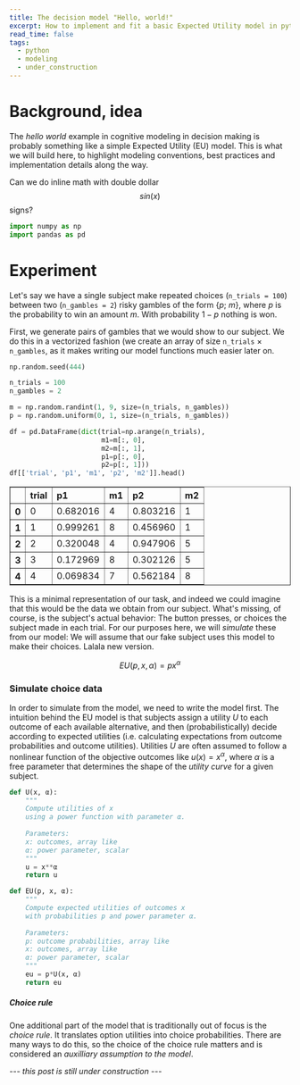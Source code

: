 ```yaml
---
title: The decision model "Hello, world!"
excerpt: How to implement and fit a basic Expected Utility model in python
read_time: false
tags:
  - python
  - modeling
  - under_construction
---
```


# Background, idea

The *hello world* example in cognitive modeling in decision making is probably something like a simple Expected Utility (EU) model. This is what we will build here, to highlight modeling conventions, best practices and implementation details along the way. 

Can we do inline math with double dollar $$sin(x)$$ signs?

```python
import numpy as np
import pandas as pd
```

# Experiment

Let's say we have a single subject make repeated choices (`n_trials = 100`) between two (`n_gambles = 2`) risky gambles of the form {$p$; $m$}, where $p$ is the probability to win an amount $m$. With probability $1 - p$ nothing is won.  

First, we generate pairs of gambles that we would show to our subject. We do this in a vectorized fashion (we create an array of size `n_trials` $\times$ `n_gambles`, as it makes writing our model functions much easier later on.


```python
np.random.seed(444)

n_trials = 100
n_gambles = 2

m = np.random.randint(1, 9, size=(n_trials, n_gambles))
p = np.random.uniform(0, 1, size=(n_trials, n_gambles))

df = pd.DataFrame(dict(trial=np.arange(n_trials),
                       m1=m[:, 0],
                       m2=m[:, 1],
                       p1=p[:, 0],
                       p2=p[:, 1]))
df[['trial', 'p1', 'm1', 'p2', 'm2']].head()
```

<div>
<style>
    .dataframe thead tr:only-child th {
        text-align: left;
    }

    .dataframe thead th {
        text-align: left;
    }

    .dataframe tbody tr th {
        vertical-align: top;
    }
</style>
<table border="1" class="dataframe">
  <thead>
    <tr style="text-align: left;">
      <th></th>
      <th>trial</th>
      <th>p1</th>
      <th>m1</th>
      <th>p2</th>
      <th>m2</th>
    </tr>
  </thead>
  <tbody>
    <tr>
      <th>0</th>
      <td>0</td>
      <td>0.682016</td>
      <td>4</td>
      <td>0.803216</td>
      <td>1</td>
    </tr>
    <tr>
      <th>1</th>
      <td>1</td>
      <td>0.999261</td>
      <td>8</td>
      <td>0.456960</td>
      <td>1</td>
    </tr>
    <tr>
      <th>2</th>
      <td>2</td>
      <td>0.320048</td>
      <td>4</td>
      <td>0.947906</td>
      <td>5</td>
    </tr>
    <tr>
      <th>3</th>
      <td>3</td>
      <td>0.172969</td>
      <td>8</td>
      <td>0.302126</td>
      <td>5</td>
    </tr>
    <tr>
      <th>4</th>
      <td>4</td>
      <td>0.069834</td>
      <td>7</td>
      <td>0.562184</td>
      <td>8</td>
    </tr>
  </tbody>
</table>
</div>

This is a minimal representation of our task, and indeed we could imagine that this would be the data we obtain from our subject. What's missing, of course, is the subject's actual behavior: The button presses, or choices the subject made in each trial. For our purposes here, we will *simulate* these from our model: We will assume that our fake subject uses this model to make their choices. Lalala new version.

$$EU(p, x, \alpha) = px^\alpha$$

### Simulate choice data

In order to simulate from the model, we need to write the model first. The intuition behind the EU model is that subjects assign a utility $U$ to each outcome of each available alternative, and then (probabilistically) decide according to expected utilities (i.e. calculating expectations from outcome probabilities and outcome utilities). Utilities $U$ are often assumed to follow a nonlinear function of the objective outcomes like $u(x) = x^\alpha$, where $\alpha$ is a free parameter that determines the shape of the *utility curve* for a given subject.

```python
def U(x, α):
    """
    Compute utilities of x
    using a power function with parameter α.
    
    Parameters:
    x: outcomes, array like
    α: power parameter, scalar
    """
    u = x**α
    return u
```

```python
def EU(p, x, α):
    """
    Compute expected utilities of outcomes x
    with probabilities p and power parameter α.
    
    Parameters:
    p: outcome probabilities, array like
    x: outcomes, array like
    α: power parameter, scalar
    """
    eu = p*U(x, α)
    return eu
```

##### Choice rule

One additional part of the model that is traditionally out of focus is the *choice rule*. It translates option utilities into choice probabilities. There are many ways to do this, so the choice of the choice rule matters and is considered an *auxilliary assumption to the model*. 

*--- this post is still under construction ---*